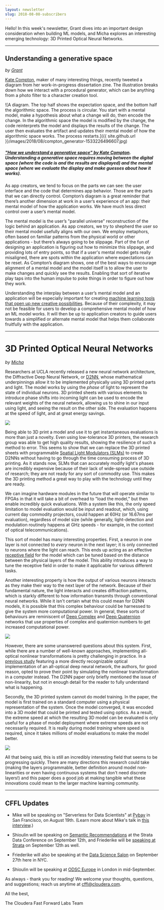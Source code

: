 ```yaml
---
layout: newsletter
slug: 2018-08-08-subscribers
---
```


Hello!  In this week's newsletter, Grant dives into an important design consideration when building ML models, and Micha explores an interesting emerging technology: 3D Printed Optical Neural Networks.

---

## Understanding a generative space
_by [Grant](https://twitter.com/GrantCuster)_

[Kate Compton](http://www.galaxykate.com/), maker of many interesting things, recently tweeted a diagram from her work-in-progress dissertation zine. The illustration breaks down how we interact with a procedural generator, which can be anything from a photo filter to a character creation tool.

![A diagram. The top half shows the expectation space, and the bottom half the algorithmic space. The process is circular. You start with a mental model, make a hypothesis about what a change will do, then encode the change. In the algorithmic space the model is modified by the change, the code reinterprets the model and displays the results of the change. The user then evaluates the artifact and updates their mental model of how the algorithmic space works. The process restarts.]({{ site.github.url }}/images/2018/08/compton_generator-1533226496607.jpg)

##### ["How we understand a generative space" by Kate Compton](https://twitter.com/GalaxyKate/status/1012788721379303424). Understanding a generative space requires moving between the digital space (where the code is and the results are displayed) and the mental space (where we evaluate the display and make guesses about how it works).

As app creators, we tend to focus on the parts we can see: the user interface and the code that determines app behavior. Those are the parts that we can directly control. Compton’s diagram is a great reminder that there’s another dimension at work in a user’s experience of an app: their mental model of how the application works. We have much less direct control over a user’s mental model. 

The mental model is the user’s "parallel universe" reconstruction of the logic behind an application. As app creators, we try to shepherd the user so their mental model usefully aligns with our own. We employ metaphors, often based on familiar patterns from the physical world or other applications - but there’s always going to be slippage. Part of the fun of designing an application is figuring out how to minimize this slippage, and providing lots of entry points, so that if a user's mental model gets really misaligned, there are spots within the application where expectations can be reset. As Compton’s diagram shows, one of the best ways to encourage alignment of a mental model and the model itself is to allow the user to make changes and quickly see the results. Enabling that sort of iterative play taps into the human impulse to poke things in order to figure out how they work.

Understanding the interplay between a user’s mental model and an application will be especially important for creating [machine learning tools that open up new creative possibilities](http://blog.fastforwardlabs.com/2018/03/28/new-creative-possibilities-with-machine-learning.html). Because of their complexity, it may not be feasible for users to develop a comprehensive mental model of how an ML model works. It will then be up to application creators to guide users towards a simplified or alternate mental model that helps them collaborate fruitfully with the application.

---

# 3D Printed Optical Neural Networks
_by [Micha](http://micha.codes/)_

Researchers at UCLA recently released a new neural network architecture, the
Diffractive Deep Neural Network, or [D2NN][1], whose mathematical underpinnings allow it to be implemented
physically using 3D printed parts and light. The model works by using the
_phase_ of light to represent the state of individual neurons. 3D printed sheets
with various elements to introduce phase shifts into incoming light can be used
to encode the relevant weights of the neural network, allowing us to shine in
our input using light, and seeing the result on the other side. The evaluation happens at the speed of light, and at great energy savings.

![](./images/d2nn_classifier.png)

Being able to 3D print a model and use it to get instantaneous evaluations is
more than just a novelty. Even using low-tolerance 3D printers, the research
group was able to get high quality results, showing the resilience of such a
method to error. This seems to show that we can replace the 3D printed sheets
with programmable [Spatial Light Modulators (SLMs)][3] to create D2NNs without having to go through the time consuming process of 3D printing.
As it stands now, SLMs that can accurately modify light's phases are incredibly
expensive because of their lack of wide-spread use outside of research; they are not
ready for any sort of commodity use. This makes the 3D printing method a great
way to play with the technology until they are ready.

We can imagine hardware modules in the future that will operate similar to FPGAs in
that it will take a bit of overhead to "load the model," but then enable incredibly quick evaluations. With a system like this, the only
speed limitation to model evaluation would be input and readout,
which, using current day commodity projectors, could happen at 60Hz (or 16.67ms
per evaluation), regardless of model size (while generally, light-detection and modulation routinely happens at GHz speeds - for example, in the context of optical telecommunications). 

This sort of model has many interesting properties. First, a neuron in one layer
is not connected to _every_ neuron in the next layer; it is only connected to
neurons where the light can reach. This ends up acting as an effective
[receptive field][2] for the model which can be tuned based on the distance
between the physical layers of the model. This ability introduces a way to tune
the receptive field in order to make it applicable for various different tasks.

Another interesting property is how the output of various neurons interacts as
they make their way to the next layer of the network. Because of their
fundamental nature, the light interacts and creates diffraction patterns, which
is starkly different to how information transmits through conventional neural
networks. While it isn't certain what this could mean for D2NN models, it is
possible that this complex behaviour could be harnessed to give the system more
computational power. In general, these sorts of behaviours are reminiscent of
[Deep Complex][5] and [Deep Quaternion][6] networks that use properties of
complex and quaternion numbers to get increased computational power.

![](./images/d2nn_math.jpeg)

However, there are some unanswered questions about this system. First, while there are a number of well-known approaches, implementing all-optical nonlinear transformations is pretty challenging in practice. In a [previous study][4] featuring a more directly recognizable optical implementation of an all-optical deep neural network, the authors, for good reason, opted to prove their point by simulating the nonlinear transformation in a computer instead. The D2NN paper only briefly
mentioned the issue of non-linearity, but not in enough detail for the reader to fully understand
what is happening.

Secondly, the 3D printed system cannot do model training. In the paper, the
model is first trained on a standard computer using a physical representation of
the system. Once the model converged, it was encoded into a 3D model that could
be printed and tested using optics. As a result, the extreme speed at which the
resulting 3D model can be evaluated is only useful for a phase of model
deployment where extreme speeds are not necessarily required. It is really
during model _training_ where speed is required, since it takes millions of model
evaluations to make the model better.

![](./images/d2nn.png)

All that being said, this is still an incredibly interesting field that seems to
be progressing quickly. There are many directions this research could take (making
the layers programmable, better definition around model non-linearities or even
having continuous systems that don't need discrete layers!) and this paper
does a good job at making tangible what these innovations could mean to the
larger machine learning community.

[1]: https://arxiv.org/abs/1804.08711
[2]: https://arxiv.org/abs/1701.04128
[3]: https://en.wikipedia.org/wiki/Spatial_light_modulator
[4]: https://www.nature.com/articles/nphoton.2017.93
[5]: https://arxiv.org/abs/1705.09792
[6]: https://arxiv.org/abs/1712.04604

---

## CFFL Updates

* Mike will be speaking on "Serverless for Data Scientists" at [Pybay](https://pybay.com/) in San Francisco, on August 19th. (Learn more about Mike's talk in [this interview](https://medium.com/pybay/meet-mike-lee-williams-serverless-and-its-relevance-for-data-scientists-ba5a6cd0862e).)

* Shioulin will be speaking on [Semantic Recommendations](https://conferences.oreilly.com/strata/strata-ny/public/schedule/detail/69260) at the Strata Data Conference on September 12th, and Friederike will be [speaking at Strata](https://conferences.oreilly.com/strata/strata-ny/public/schedule/detail/69365) on September 12th as well.

* Friederike will also be speaking at the [Data Science Salon](https://www.eventbrite.com/e/data-science-salon-nyc-tickets-40072527007) on September 27th here in NYC.

* Shioulin will be speaking at [ODSC Europe](https://odsc.com/london) in London in mid-September.

As always - thank you for reading!  We welcome your thoughts, questions, and suggestions; reach us anytime at cffl@cloudera.com.

All the best,

The Cloudera Fast Forward Labs Team
